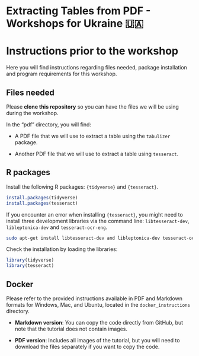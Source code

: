 # Extracting Tables from PDF - Workshops for Ukraine :ukraine:


# Instructions prior to the workshop

Here you will find instructions regarding files needed, package
installation and program requirements for this workshop.

## Files needed

Please **clone this repository** so you can have the files we will be
using during the workshop.

In the “pdf” directory, you will find:

- A PDF file that we will use to extract a table using the `tabulizer`
  package.

- Another PDF file that we will use to extract a table using
  `tesseract`.

## R packages

Install the following R packages: `{tidyverse}` and `{tesseract}`.

``` r
install.packages(tidyverse)
install.packages(tesseract)
```

If you encounter an error when installing `{tesseract}`, you might need
to install three development libraries via the command line:
`libtesseract-dev`, `libleptonica-dev` and `tesseract-ocr-eng`.

``` bash
sudo apt-get install libtesseract-dev and libleptonica-dev tesseract-ocr-eng
```

Check the installation by loading the libraries:

``` r
library(tidyverse)
library(tesseract)
```

## Docker

Please refer to the provided instructions available in PDF and Markdown
formats for Windows, Mac, and Ubuntu, located in the
`docker_instructions` directory.

- **Markdown version**: You can copy the code directly from GitHub, but
  note that the tutorial does not contain images.

- **PDF version**: Includes all images of the tutorial, but you will
  need to download the files separately if you want to copy the code.
